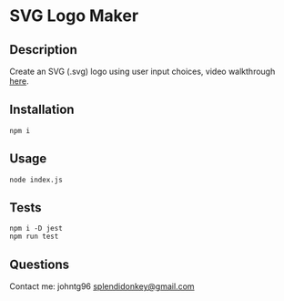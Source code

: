 # SVG Logo Maker



## Description
Create an SVG (.svg) logo using user input choices,
video walkthrough [here](https://drive.google.com/file/d/1zDvL36Fd6hggQ61xKewNhFd92gKvBamt/view).

## Installation
```
npm i
```

## Usage
```
node index.js
```

## Tests
```
npm i -D jest
npm run test
```

## Questions
Contact me:
johntg96
splendidonkey@gmail.com

